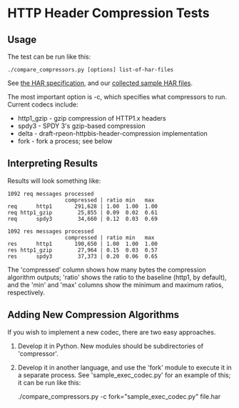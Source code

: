 
HTTP Header Compression Tests
=============================

Usage
-----

The test can be run like this:

    ./compare_compressors.py [options] list-of-har-files

See [the HAR specification](http://www.softwareishard.com/blog/har-12-spec/), 
and our [collected sample HAR files](https://github.com/http2/http_samples).

The most important option is -c, which specifies what compressors to run.
Current codecs include:

* http1_gzip - gzip compression of HTTP1.x headers
* spdy3 - SPDY 3's gzip-based compression
* delta - draft-rpeon-httpbis-header-compression implementation
* fork - fork a process; see below

Interpreting Results
--------------------

Results will look something like:

    1092 req messages processed
                      compressed | ratio min   max
    req      http1       291,628 | 1.00  1.00  1.00
    req http1_gzip        25,855 | 0.09  0.02  0.61
    req      spdy3        34,660 | 0.12  0.03  0.69

    1092 res messages processed
                      compressed | ratio min   max
    res      http1       190,650 | 1.00  1.00  1.00
    res http1_gzip        27,964 | 0.15  0.03  0.57
    res      spdy3        37,373 | 0.20  0.06  0.65

The 'compressed' column shows how many bytes the compression algorithm 
outputs; 'ratio' shows the ratio to the baseline (http1, by default), and
the 'min' and 'max' columns show the minimum and maximum ratios, respectively.


Adding New Compression Algorithms
---------------------------------

If you wish to implement a new codec, there are two easy approaches.

1) Develop it in Python. New modules should be subdirectories of 
'compressor'. 

2) Develop it in another language, and use the 'fork' module to execute
it in a separate process. See 'sample_exec_codec.py' for an example of this; 
it can be run like this:

    ./compare_compressors.py -c fork="sample_exec_codec.py" file.har


